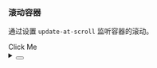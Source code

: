### 滚动容器

通过设置 `update-at-scroll` 监听容器的滚动。

<div class="cell-demo vp-raw">
  <div :style="{ height: '100px', overflowY: 'scroll' }">
    <div :style="{ height: '200px' }">
      <yc-trigger
        trigger="click"
        update-at-scroll>
        <yc-button :style="{ marginTop: '80px' }">Click Me</yc-button>
        <template #content>
          <div class="demo-basic">
            <yc-empty />
          </div>
        </template>
      </yc-trigger>
    </div>
  </div>
</div>

<style scoped>
.demo-basic {
  padding: 10px;
  width: 200px;
  background-color: var(--color-bg-popup);
  border-radius: 4px;
  box-shadow: 0 2px 8px 0 rgba(0, 0, 0, 0.15);
}
</style>

<details>
<summary>
 <button class="code-btn"  >
    <icon-code />
 </button>
</summary>

```vue
<template>
  <div :style="{ height: '100px', overflowY: 'scroll' }">
    <div :style="{ height: '200px' }">
      <yc-trigger
        trigger="click"
        update-at-scroll>
        <yc-button :style="{ marginTop: '80px' }">Click Me</yc-button>
        <template #content>
          <div class="demo-basic">
            <yc-empty />
          </div>
        </template>
      </yc-trigger>
    </div>
  </div>
</template>

<style scoped>
.demo-basic {
  padding: 10px;
  width: 200px;
  background-color: var(--color-bg-popup);
  border-radius: 4px;
  box-shadow: 0 2px 8px 0 rgba(0, 0, 0, 0.15);
}
</style>
```

</details>
